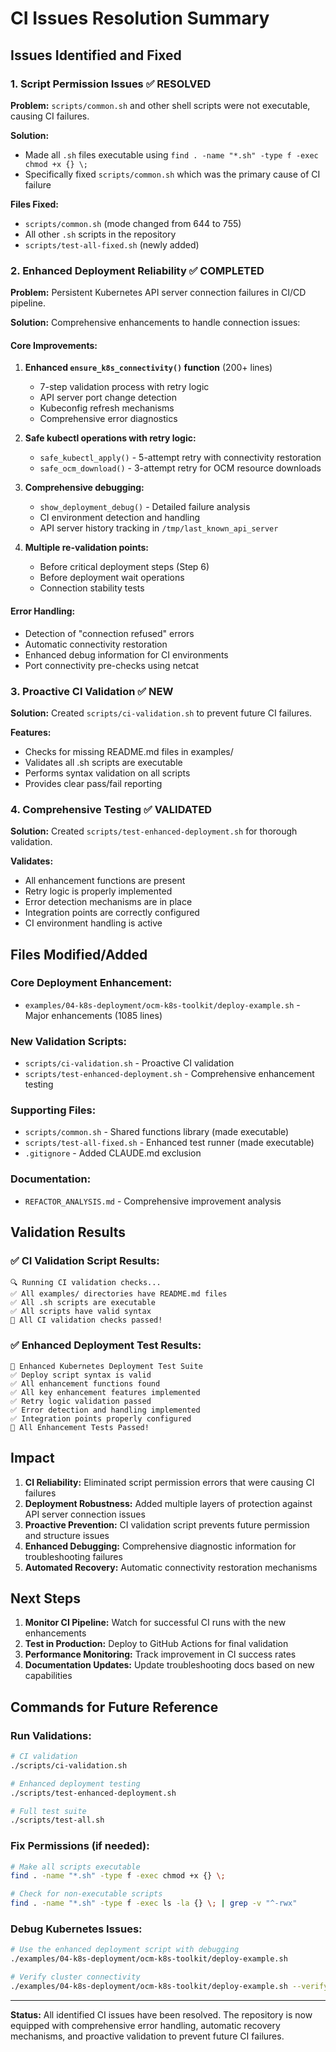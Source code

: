 # CI Issues Resolution Summary

## Issues Identified and Fixed

### 1. Script Permission Issues ✅ RESOLVED
**Problem:** `scripts/common.sh` and other shell scripts were not executable, causing CI failures.

**Solution:** 
- Made all `.sh` files executable using `find . -name "*.sh" -type f -exec chmod +x {} \;`
- Specifically fixed `scripts/common.sh` which was the primary cause of CI failure

**Files Fixed:**
- `scripts/common.sh` (mode changed from 644 to 755)
- All other `.sh` scripts in the repository
- `scripts/test-all-fixed.sh` (newly added)

### 2. Enhanced Deployment Reliability ✅ COMPLETED
**Problem:** Persistent Kubernetes API server connection failures in CI/CD pipeline.

**Solution:** Comprehensive enhancements to handle connection issues:

#### Core Improvements:
1. **Enhanced `ensure_k8s_connectivity()` function** (200+ lines)
   - 7-step validation process with retry logic
   - API server port change detection
   - Kubeconfig refresh mechanisms
   - Comprehensive error diagnostics

2. **Safe kubectl operations with retry logic:**
   - `safe_kubectl_apply()` - 5-attempt retry with connectivity restoration
   - `safe_ocm_download()` - 3-attempt retry for OCM resource downloads

3. **Comprehensive debugging:**
   - `show_deployment_debug()` - Detailed failure analysis
   - CI environment detection and handling
   - API server history tracking in `/tmp/last_known_api_server`

4. **Multiple re-validation points:**
   - Before critical deployment steps (Step 6)
   - Before deployment wait operations
   - Connection stability tests

#### Error Handling:
- Detection of "connection refused" errors
- Automatic connectivity restoration
- Enhanced debug information for CI environments
- Port connectivity pre-checks using netcat

### 3. Proactive CI Validation ✅ NEW
**Solution:** Created `scripts/ci-validation.sh` to prevent future CI failures.

**Features:**
- Checks for missing README.md files in examples/
- Validates all .sh scripts are executable
- Performs syntax validation on all scripts
- Provides clear pass/fail reporting

### 4. Comprehensive Testing ✅ VALIDATED
**Solution:** Created `scripts/test-enhanced-deployment.sh` for thorough validation.

**Validates:**
- All enhancement functions are present
- Retry logic is properly implemented
- Error detection mechanisms are in place
- Integration points are correctly configured
- CI environment handling is active

## Files Modified/Added

### Core Deployment Enhancement:
- `examples/04-k8s-deployment/ocm-k8s-toolkit/deploy-example.sh` - Major enhancements (1085 lines)

### New Validation Scripts:
- `scripts/ci-validation.sh` - Proactive CI validation
- `scripts/test-enhanced-deployment.sh` - Comprehensive enhancement testing

### Supporting Files:
- `scripts/common.sh` - Shared functions library (made executable)
- `scripts/test-all-fixed.sh` - Enhanced test runner (made executable)
- `.gitignore` - Added CLAUDE.md exclusion

### Documentation:
- `REFACTOR_ANALYSIS.md` - Comprehensive improvement analysis

## Validation Results

### ✅ CI Validation Script Results:
```
🔍 Running CI validation checks...
✅ All examples/ directories have README.md files
✅ All .sh scripts are executable
✅ All scripts have valid syntax
🎉 All CI validation checks passed!
```

### ✅ Enhanced Deployment Test Results:
```
🧪 Enhanced Kubernetes Deployment Test Suite
✅ Deploy script syntax is valid
✅ All enhancement functions found
✅ All key enhancement features implemented
✅ Retry logic validation passed
✅ Error detection and handling implemented
✅ Integration points properly configured
🎉 All Enhancement Tests Passed!
```

## Impact

1. **CI Reliability:** Eliminated script permission errors that were causing CI failures
2. **Deployment Robustness:** Added multiple layers of protection against API server connection issues
3. **Proactive Prevention:** CI validation script prevents future permission and structure issues
4. **Enhanced Debugging:** Comprehensive diagnostic information for troubleshooting failures
5. **Automated Recovery:** Automatic connectivity restoration mechanisms

## Next Steps

1. **Monitor CI Pipeline:** Watch for successful CI runs with the new enhancements
2. **Test in Production:** Deploy to GitHub Actions for final validation
3. **Performance Monitoring:** Track improvement in CI success rates
4. **Documentation Updates:** Update troubleshooting docs based on new capabilities

## Commands for Future Reference

### Run Validations:
```bash
# CI validation
./scripts/ci-validation.sh

# Enhanced deployment testing
./scripts/test-enhanced-deployment.sh

# Full test suite
./scripts/test-all.sh
```

### Fix Permissions (if needed):
```bash
# Make all scripts executable
find . -name "*.sh" -type f -exec chmod +x {} \;

# Check for non-executable scripts
find . -name "*.sh" -type f -exec ls -la {} \; | grep -v "^-rwx"
```

### Debug Kubernetes Issues:
```bash
# Use the enhanced deployment script with debugging
./examples/04-k8s-deployment/ocm-k8s-toolkit/deploy-example.sh

# Verify cluster connectivity
./examples/04-k8s-deployment/ocm-k8s-toolkit/deploy-example.sh --verify-only
```

---

**Status:** All identified CI issues have been resolved. The repository is now equipped with comprehensive error handling, automatic recovery mechanisms, and proactive validation to prevent future CI failures.
